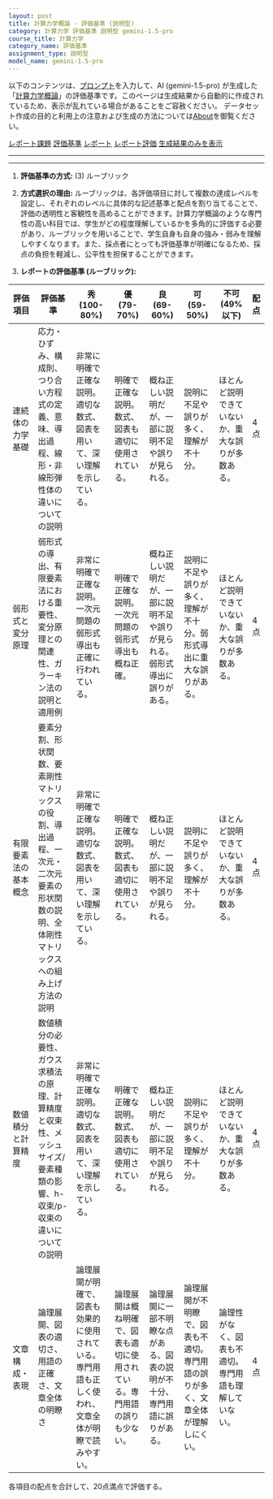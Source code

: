 ```yaml
---
layout: post
title: 計算力学概論 - 評価基準 (説明型)
category: 計算力学 評価基準 説明型 gemini-1.5-pro
course_title: 計算力学
category_name: 評価基準
assignment_type: 説明型
model_name: gemini-1.5-pro
---
```


以下のコンテンツは、[プロンプト](https://github.com/takedatoshiyuki/synthetic_assignments/tree/main/generated/計算力学/gemini-1.5-pro/prompt_評価基準-説明型.md)を入力して、AI (gemini-1.5-pro) が生成した「[計算力学概論](/contents/計算力学/)」の評価基準です。このページは生成結果から自動的に作成されているため、表示が乱れている場合があることをご容赦ください。
データセット作成の目的と利用上の注意および生成の方法については[About](/About)を御覧ください。

[レポート課題](../レポート課題-説明型)
[評価基準](../評価基準-説明型)
[レポート](../レポート-説明型)
[レポート評価](../レポート評価-説明型)
[生成結果のみを表示](https://github.com/takedatoshiyuki/synthetic_assignments/tree/main/generated/計算力学/gemini-1.5-pro/評価基準-説明型.md)
  

***
***
  
1. **評価基準の方式:** (3) ルーブリック

2. **方式選択の理由:** ルーブリックは、各評価項目に対して複数の達成レベルを設定し、それぞれのレベルに具体的な記述基準と配点を割り当てることで、評価の透明性と客観性を高めることができます。計算力学概論のような専門性の高い科目では、学生がどの程度理解しているかを多角的に評価する必要があり、ルーブリックを用いることで、学生自身も自身の強み・弱みを理解しやすくなります。また、採点者にとっても評価基準が明確になるため、採点の負担を軽減し、公平性を担保することができます。

3. **レポートの評価基準 (ルーブリック):**

| 評価項目 | 評価基準 | 秀 (100-80%) | 優 (79-70%) | 良 (69-60%) | 可 (59-50%) | 不可 (49%以下) | 配点 |
|---|---|---|---|---|---|---|---|
| 連続体の力学基礎 | 応力・ひずみ、構成則、つり合い方程式の定義、意味、導出過程、線形・非線形弾性体の違いについての説明 | 非常に明確で正確な説明。適切な数式、図表を用いて、深い理解を示している。 | 明確で正確な説明。数式、図表も適切に使用されている。 | 概ね正しい説明だが、一部に説明不足や誤りが見られる。 | 説明に不足や誤りが多く、理解が不十分。 | ほとんど説明できていないか、重大な誤りが多数ある。 | 4点 |
| 弱形式と変分原理 | 弱形式の導出、有限要素法における重要性、変分原理との関連性、ガラーキン法の説明と適用例 | 非常に明確で正確な説明。一次元問題の弱形式導出も正確に行われている。 | 明確で正確な説明。一次元問題の弱形式導出も概ね正確。 | 概ね正しい説明だが、一部に説明不足や誤りが見られる。弱形式導出に誤りがある。 | 説明に不足や誤りが多く、理解が不十分。弱形式導出に重大な誤りがある。 | ほとんど説明できていないか、重大な誤りが多数ある。 | 4点 |
| 有限要素法の基本概念 | 要素分割、形状関数、要素剛性マトリックスの役割、導出過程、一次元・二次元要素の形状関数の説明、全体剛性マトリックスへの組み上げ方法の説明 | 非常に明確で正確な説明。適切な数式、図表を用いて、深い理解を示している。 | 明確で正確な説明。数式、図表も適切に使用されている。 | 概ね正しい説明だが、一部に説明不足や誤りが見られる。 | 説明に不足や誤りが多く、理解が不十分。 | ほとんど説明できていないか、重大な誤りが多数ある。 | 4点 |
| 数値積分と計算精度 | 数値積分の必要性、ガウス求積法の原理、計算精度と収束性、メッシュサイズ/要素種類の影響、h-収束/p-収束の違いについての説明 | 非常に明確で正確な説明。適切な数式、図表を用いて、深い理解を示している。 | 明確で正確な説明。数式、図表も適切に使用されている。 | 概ね正しい説明だが、一部に説明不足や誤りが見られる。 | 説明に不足や誤りが多く、理解が不十分。 | ほとんど説明できていないか、重大な誤りが多数ある。 | 4点 |
| 文章構成・表現 | 論理展開、図表の適切さ、用語の正確さ、文章全体の明瞭さ | 論理展開が明確で、図表も効果的に使用されている。専門用語も正しく使われ、文章全体が明瞭で読みやすい。 | 論理展開は概ね明確で、図表も適切に使用されている。専門用語の誤りも少ない。 | 論理展開に一部不明瞭な点がある、図表の説明が不十分、専門用語に誤りがある。 | 論理展開が不明瞭で、図表も不適切。専門用語の誤りが多く、文章全体が理解しにくい。 | 論理性がなく、図表も不適切。専門用語も理解していない。 | 4点 |


各項目の配点を合計して、20点満点で評価する。
